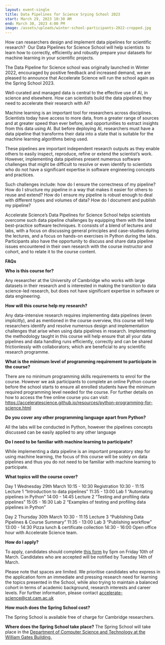 ```yaml
---
layout: event-single
title: Data Pipelines for Science Srping School 2023
start: March 29, 2023 10:30 AM
end: March 30, 2023 4:00 PM
image: /assets/uploads/winter-school-participants-2022-cropped.jpg
---
```

How can researchers design and implement data pipelines for scientific research?  Our Data Pipelines for Science School will help scientists  to learn how to correctly, efficiently and robustly prepare your datasets for machine learning in your scientific projects.

The Data Pipeline for Science school was originally launched in Winter 2022, encouraged by positive feedback and increased demand, we are pleased to announce that Accelerate Science will run the school again as the Spring School 2023.

Well-curated and managed data is central to the effective use of AI, in science and elsewhere. How can scientists build the data pipelines they need to accelerate their research with AI?

Machine learning is an important  tool for researchers across disciplines. Scientists today have access to more data, from a greater range of sources and at greater speed than ever before, and opportunities to extract insights from this data using AI. But before deploying AI, researchers must have a data pipeline that transforms their data into a state that is suitable for the machine learning algorithms being used. 

These pipelines are important independent research outputs as they enable others to easily inspect, reproduce, refine or extend the scientist’s work. However, implementing data pipelines present numerous software challenges that might be difficult to resolve or even identify to scientists who do not have a significant expertise in software engineering concepts and practices. 

Such challenges include: how do I ensure the correctness of my pipeline? How do I structure my pipeline in a way that makes it easier for others to reuse and extend? How do I ensure my pipeline is robust enough to deal with different types and volumes of data? How do I document and publish my pipeline?

Accelerate Science’s Data Pipelines for Science School helps scientists overcome such data pipeline challenges by equipping them with the latest best-practice software techniques. It consists of a blend of lectures and labs, with a focus on discussing general principles and case-studies during the lectures, and a focus on hands-on exercises in Python during the labs. Participants also have the opportunity to discuss and share data pipeline issues encountered in their own research with the course instructor and cohort, and to relate it to the course content.

**FAQs**

**Who is this course for?**

Any researcher at the University of Cambridge who works with large datasets in their research and is interested in making the transition to data science-led research, but does not have significant expertise in software or data engineering.

**How will this course help my research?**

Any data-intensive research requires implementing data pipelines (even implicitly), and as mentioned in the course overview, this course will help researchers identify and resolve numerous design and implementation challenges that arise when using data pipelines in research. Implementing the methodology taught in this course will help ensure that all your data pipelines and data handling runs efficiently, correctly and can be shared frictionlessly with collaborators; which are beneficial to any scientific research programme.

**What is the minimum level of programming requirement to participate in the course?**

There are no minimum programming skills requirements to enrol for the course. However we ask participants to complete an online Python course before the school starts to ensure all enrolled students have the minimum required programming level needed for the course.
For further details on  how to access the free online course you can visit: <https://acceleratescience.github.io/resources/python-programming-for-science.html>

**Do you cover any other programming language apart from Python?**

All the labs will be conducted in Python, however the pipelines concepts discussed can be easily applied to any other language

**Do I need to be familiar with machine learning to participate?**

While implementing a data pipeline is an important preparatory step for using machine learning, the focus of this course will be solely on data pipelines and thus you do not need to be familiar with machine learning to participate.

**What topics will the course cover?**

Day 1 Wednesday 29th March 
10:15 - 10:30 Registration
10:30 - 11:15   Lecture 1 “Introduction to data pipelines”
11:35 - 13:00   Lab 1 “Automating pipelines in Python”
14:00 - 14:45   Lecture 2  “Testing and profiling data pipelines”
15:05 - 16:30   Lab 2 “Examples of testing and profiling data pipelines in Python”

Day 2 Thursday 30th March
10:30 - 11:15  Lecture 3  “Publishing Data Pipelines & Course Summary”
11:35 - 13:00  Lab 3 “Publishing workflow”
13:00 - 14:30  Pizza lunch & certificate collection
14:30 - 16:00  Open office hour with Accelerate Science team.

**How do I apply?**

To apply, candidates should complete [this form](https://forms.office.com/Pages/ResponsePage.aspx?id=RQSlSfq9eUut41R7TzmG6XbKfUN2UuhNns60AeJbitJUQlNZQjVRTzcwRERJMFU4WVVONDhTU0hETy4u) by 5pm on Friday 10th of March. Candidates who are accepted will be notified by Tuesday 14th of March.

Please note that spaces are limited. We prioritise candidates who express in the application form an immediate and pressing research need for learning the topics presented in the School, while also trying to maintain a balanced cohort in terms of academic background, research interests and career levels. For further information, please contact accelerate-science@cst.cam.ac.uk

**How much does the Spring School cost?**

The Spring School is available free of charge for Cambridge researchers. 

**Where does the Spring School take place?**
The Spring School will take place in the [Department of Computer Science and Technology at the William Gates Building. ](https://map.cam.ac.uk/Computer+Laboratory)